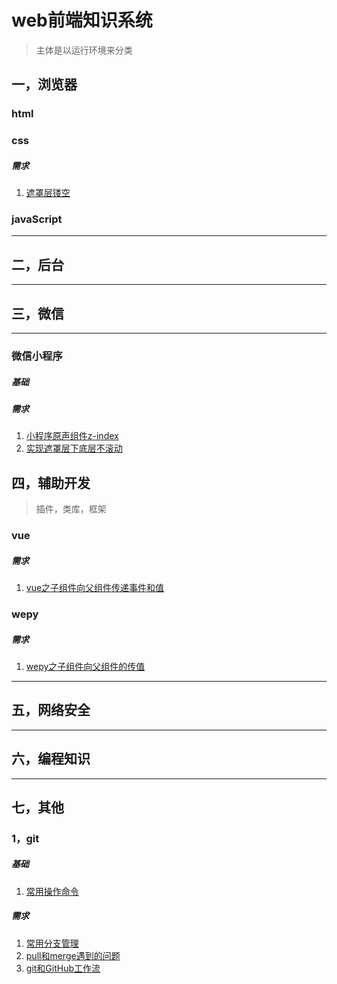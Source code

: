 # web前端知识系统
> 主体是以运行环境来分类

## 一，浏览器
### html
### css
##### 需求
1. [遮罩层镂空](./browser/css/demand/1806/01.md)

### javaScript
------

## 二，后台
------

## 三，微信
------
### 微信小程序
##### 基础
##### 需求
1. [小程序原声组件z-index](./weixin/miniprogram/demand/1806/01.md)
2. [实现遮罩层下底层不滚动](./weixin/miniprogram/demand/1806/02.md)


## 四，辅助开发
> 插件，类库，框架

### vue
##### 需求
1. [vue之子组件向父组件传递事件和值](./assist/vue/demand/1806/01.md)

### wepy
##### 需求
1. [wepy之子组件向父组件的传值](./assist/wepy/demand/1806/01.md)
------

## 五，网络安全
------

## 六，编程知识
------

## 七，其他
### 1，git
##### 基础
1. [常用操作命令](./other/git/base/1806/01.md)

##### 需求
1. [常用分支管理](./other/git/demand/1806/01.md)
2. [pull和merge遇到的问题](./other/git/demand/1806/02.md)
3. [git和GitHub工作流](./other/git/demand/1806/03.md)